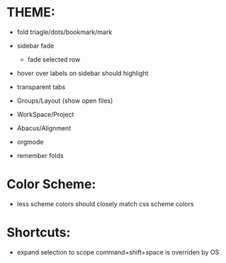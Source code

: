 # THEME:
- fold triagle/dots/bookmark/mark
- sidebar fade
  - fade selected row
- hover over labels on sidebar should highlight
- transparent tabs


- Groups/Layout (show open files)
- WorkSpace/Project
- Abacus/Alignment
- orgmode
- remember folds

# Color Scheme:
- less scheme colors should closely match css scheme colors

# Shortcuts:
- expand selection to scope command+shift+space is overriden by OS
